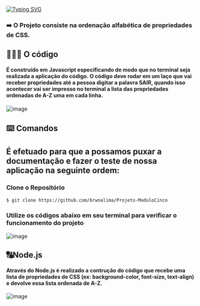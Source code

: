 [![Typing SVG](https://readme-typing-svg.herokuapp.com/?color=20b2aa&size=40&center=true&vCenter=true&width=1000&lines=+Módulo+5+-+Projeto+Individual+da+Resilia)](https://git.io/typing-svg)

<h3> ➡️ O Projeto consiste na ordenação alfabética de propriedades de CSS. <p> </h3>
 <h2>👩🏽‍💻 O código</h2>
 <h4>É construído em Javascript especificando de modo que no terminal seja realizada a aplicação do código. O código deve rodar em um laço que vai receber propriedades até a pessoa digitar a palavra SAIR, quando isso acontecer vai ser impresso no terminal a lista das propriedades ordenadas de A-Z uma em cada linha.</h4>


![image](https://user-images.githubusercontent.com/112409145/214704029-1f0c3735-d7d8-4884-9e09-913b544871a5.png)

<h2>⌨️ Comandos<h2>
É efetuado para que a possamos puxar a documentação e fazer o teste de nossa aplicação na seguinte ordem: <p> 
 
 ### Clone o Repositório 
 
 ```bash
$ git clone https://github.com/brwnalima/Projeto-ModuloCinco
 ```
 
 ### Utilize os códigos abaixo em seu terminal para verificar o funcionamento do projeto 

![image](https://user-images.githubusercontent.com/112409145/214707857-9a4a428d-2ed2-4855-a0a3-c6b9dcfa07ad.png)

 
<h2>🔠Node.js</h2>
<h4>Através do Node.js é realizado a contrução do código que recebe uma lista de propriedades de CSS (ex: background-color, font-size, text-align) e devolve essa lista ordenada de A-Z.</h4>
 
 

![image](https://user-images.githubusercontent.com/112409145/214703831-27fe2657-2287-4975-aae8-f0cb613cd4e9.png)

